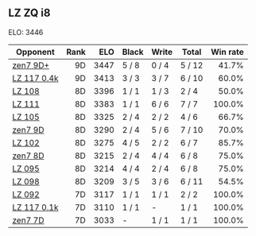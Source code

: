 ## LZ ZQ i8 ##

ELO: 3446

Opponent | Rank | ELO | Black | Write | Total | Win rate
---------|-----:|----:|-------|-------|-------|-------:
[zen7 9D+](zen7%209D+.md) | 9D | 3447 | 5 / 8 | 0 / 4 | 5 / 12 | 41.7%
[LZ 117 0.4k](LZ%20117%200.4k.md) | 9D | 3413 | 3 / 3 | 3 / 7 | 6 / 10 | 60.0%
[LZ 108](LZ%20108.md) | 8D | 3396 | 1 / 1 | 1 / 3 | 2 / 4 | 50.0%
[LZ 111](LZ%20111.md) | 8D | 3383 | 1 / 1 | 6 / 6 | 7 / 7 | 100.0%
[LZ 105](LZ%20105.md) | 8D | 3325 | 2 / 4 | 2 / 2 | 4 / 6 | 66.7%
[zen7 9D](zen7%209D.md) | 8D | 3290 | 2 / 4 | 5 / 6 | 7 / 10 | 70.0%
[LZ 102](LZ%20102.md) | 8D | 3275 | 4 / 5 | 2 / 2 | 6 / 7 | 85.7%
[zen7 8D](zen7%208D.md) | 8D | 3215 | 2 / 4 | 4 / 4 | 6 / 8 | 75.0%
[LZ 095](LZ%20095.md) | 8D | 3214 | 4 / 4 | 2 / 4 | 6 / 8 | 75.0%
[LZ 098](LZ%20098.md) | 8D | 3209 | 3 / 5 | 3 / 6 | 6 / 11 | 54.5%
[LZ 092](LZ%20092.md) | 7D | 3117 | 1 / 1 | 1 / 1 | 2 / 2 | 100.0%
[LZ 117 0.1k](LZ%20117%200.1k.md) | 7D | 3110 | 1 / 1 | - | 1 / 1 | 100.0%
[zen7 7D](zen7%207D.md) | 7D | 3033 | - | 1 / 1 | 1 / 1 | 100.0%
